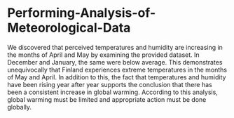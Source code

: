 # Performing-Analysis-of-Meteorological-Data
We discovered that perceived temperatures and humidity are increasing in the months of April and May by examining the provided dataset.
In December and January, the same were below average. This demonstrates unequivocally that Finland experiences extreme temperatures in the months of May and April.
In addition to this, the fact that temperatures and humidity have been rising year after year supports the conclusion that there has been a consistent increase in global warming.
According to this analysis, global warming must be limited and appropriate action must be done globally.

